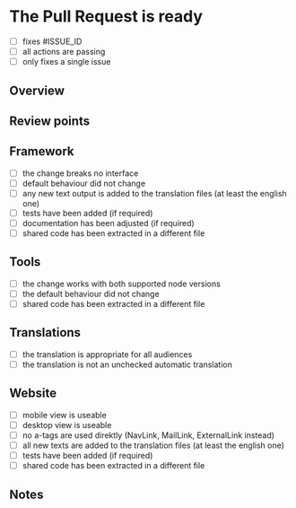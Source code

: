 # The Pull Request is ready

- [ ] fixes #ISSUE_ID
- [ ] all actions are passing
- [ ] only fixes a single issue

## Overview

<!-- Provide a brief description of the changes introduced by this PR. -->

## Review points

<!-- List the points you would like to be reviewed in detail and the points you are not confident about. -->
<!-- Delete this section if not needed -->

## Framework

- [ ] the change breaks no interface
- [ ] default behaviour did not change
- [ ] any new text output is added to the translation files (at least the english one)
- [ ] tests have been added (if required)
- [ ] documentation has been adjusted (if required)
- [ ] shared code has been extracted in a different file

## Tools

- [ ] the change works with both supported node versions
- [ ] the default behaviour did not change
- [ ] shared code has been extracted in a different file

## Translations

- [ ] the translation is appropriate for all audiences
- [ ] the translation is not an unchecked automatic translation

## Website

- [ ] mobile view is useable
- [ ] desktop view is useable
- [ ] no a-tags are used direktly (NavLink, MailLink, ExternalLink instead)
- [ ] all new texts are added to the translation files (at least the english one)
- [ ] tests have been added (if required)
- [ ] shared code has been extracted in a different file

## Notes

<!-- Write any note or comment. You can share your thoughts or ideas. -->
<!-- Delete this section if not needed -->
